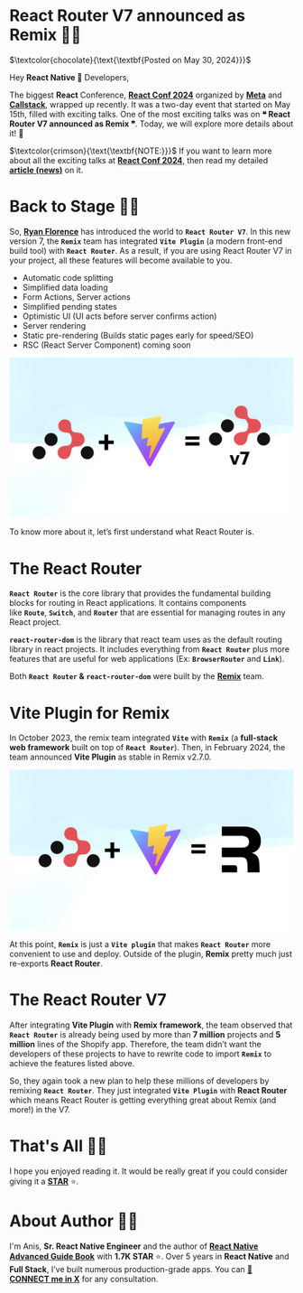 # React Router V7 announced as Remix 🤷‍♂️

$\textcolor{chocolate}{\text{\textbf{Posted on May 30, 2024}}}$

Hey **React Native 🩵** Developers,

The biggest **React** Conference, [**React Conf 2024**](https://conf.react.dev/) organized by [**Meta**](https://x.com/Meta) and [**Callstack**](https://x.com/callstackio), wrapped up recently. It was a two-day event that started on May 15th, filled with exciting talks. One of the most exciting talks was on **❝ React Router V7 announced as Remix ❞**. Today, we will explore more details about it! 🚀

$\textcolor{crimson}{\text{\textbf{NOTE:}}}$ If you want to learn more about all the exciting talks at [**React Conf 2024**](https://conf.react.dev/), then read my detailed [**article (news)**](https://github.com/anisurrahman072/React-Native-News-2024/blob/master/React-Native-Conference-Talks/React-Conf-2024.md) on it.

# Back to Stage 🙋‍♂️

So, **[Ryan Florence](https://x.com/ryanflorence)** has introduced the world to **`React Router V7`**. In this new version 7, the **`Remix`** team has integrated **`Vite Plugin`** (a modern front-end build tool) with **`React Router`**. As a result, if you are using React Router V7 in your project, all these features will become available to you.

- Automatic code splitting
- Simplified data loading
- Form Actions, Server actions
- Simplified pending states
- Optimistic UI (UI acts before server confirms action)
- Server rendering
- Static pre-rendering (Builds static pages early for speed/SEO)
- RSC (React Server Component) coming soon

![alt text](../images/ReactConf2024/image-4.png)

To know more about it, let’s first understand what React Router is.

# The React Router

**`React Router`** is the core library that provides the fundamental building blocks for routing in React applications. It contains components like **`Route`**, **`Switch`**, and **`Router`** that are essential for managing routes in any React project.

**`react-router-dom`** is the library that react team uses as the default routing library in react projects. It includes everything from **`React Router`** plus more features that are useful for web applications (Ex: **`BrowserRouter`** and **`Link`**).

Both **`React Router` & `react-router-dom`** were built by the [**Remix**](https://x.com/remix_run) team.

# Vite Plugin for Remix

In October 2023, the remix team integrated **`Vite`** with **`Remix`** (a **full-stack web framework** built on top of **`React Router`**). Then, in February 2024, the team announced **Vite Plugin** as stable in Remix v2.7.0.

![alt text](../images/ReactConf2024/image-5.png)

At this point, **`Remix`** is just a **`Vite plugin`** that makes **`React Router`** more convenient to use and deploy. Outside of the plugin, **Remix** pretty much just re-exports **React Router**.

# The React Router V7

After integrating **Vite Plugin** with **Remix** **framework**, the team observed that **`React Router`** is already being used by more than **7 million** projects and **5 million** lines of the Shopify app. Therefore, the team didn’t want the developers of these projects to have to rewrite code to import **`Remix`** to achieve the features listed above.

So, they again took a new plan to help these millions of developers by remixing **`React Router`**. They just integrated **`Vite Plugin`** with **React Router** which means React Router is getting everything great about Remix (and more!) in the V7.

# That's All 🙋‍♂️

I hope you enjoyed reading it. It would be really great if you could consider giving it a [**STAR**](https://github.com/anisurrahman072/React-Native-News-2024) ⭐️.

# About Author 👷‍♂️

I'm Anis, **Sr. React Native Engineer** and the author of [**React Native Advanced Guide Book**]() with **1.7K STAR** ⭐️. Over 5 years in **React Native** and **Full Stack**, I’ve built numerous production-grade apps. You can **[🩵 CONNECT me in X](https://twitter.com/anis_RNCore)** for any consultation.
